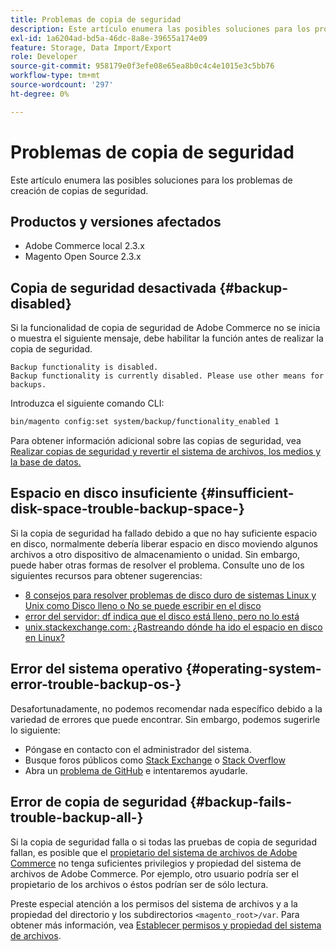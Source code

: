 ```yaml
---
title: Problemas de copia de seguridad
description: Este artículo enumera las posibles soluciones para los problemas de creación de copias de seguridad.
exl-id: 1a6204ad-bd5a-46dc-8a8e-39655a174e09
feature: Storage, Data Import/Export
role: Developer
source-git-commit: 958179e0f3efe08e65ea8b0c4c4e1015e3c5bb76
workflow-type: tm+mt
source-wordcount: '297'
ht-degree: 0%

---
```


# Problemas de copia de seguridad

Este artículo enumera las posibles soluciones para los problemas de creación de copias de seguridad.

## Productos y versiones afectados

* Adobe Commerce local 2.3.x
* Magento Open Source 2.3.x

## Copia de seguridad desactivada {#backup-disabled}

Si la funcionalidad de copia de seguridad de Adobe Commerce no se inicia o muestra el siguiente mensaje, debe habilitar la función antes de realizar la copia de seguridad.

```terminal
Backup functionality is disabled.
Backup functionality is currently disabled. Please use other means for backups.
```

Introduzca el siguiente comando CLI:

```bash
bin/magento config:set system/backup/functionality_enabled 1
```

Para obtener información adicional sobre las copias de seguridad, vea [Realizar copias de seguridad y revertir el sistema de archivos, los medios y la base de datos.](https://devdocs.magento.com/guides/v2.3/install-gde/install/cli/install-cli-backup.html)

## Espacio en disco insuficiente {#insufficient-disk-space-trouble-backup-space-}

Si la copia de seguridad ha fallado debido a que no hay suficiente espacio en disco, normalmente debería liberar espacio en disco moviendo algunos archivos a otro dispositivo de almacenamiento o unidad. Sin embargo, puede haber otras formas de resolver el problema. Consulte uno de los siguientes recursos para obtener sugerencias:

* [8 consejos para resolver problemas de disco duro de sistemas Linux y Unix como Disco lleno o No se puede escribir en el disco](https://www.cyberciti.biz/datacenter/linux-unix-bsd-osx-cannot-write-to-hard-disk)
* [error del servidor: df indica que el disco está lleno, pero no lo está](https://serverfault.com/questions/315181/df-says-disk-is-full-but-it-is-not)
* [unix.stackexchange.com: ¿Rastreando dónde ha ido el espacio en disco en Linux?](https://unix.stackexchange.com/questions/125429/tracking-down-where-disk-space-has-gone-on-linux)

## Error del sistema operativo {#operating-system-error-trouble-backup-os-}

Desafortunadamente, no podemos recomendar nada específico debido a la variedad de errores que puede encontrar. Sin embargo, podemos sugerirle lo siguiente:

* Póngase en contacto con el administrador del sistema.
* Busque foros públicos como [Stack Exchange](https://unix.stackexchange.com) o [Stack Overflow](https://stackoverflow.com)
* Abra un [problema de GitHub](https://github.com/magento/magento2/issues) e intentaremos ayudarle.

## Error de copia de seguridad {#backup-fails-trouble-backup-all-}

Si la copia de seguridad falla o si todas las pruebas de copia de seguridad fallan, es posible que el [propietario del sistema de archivos de Adobe Commerce](https://devdocs.magento.com/guides/v2.2/install-gde/prereq/file-sys-perms-over.html) no tenga suficientes privilegios y propiedad del sistema de archivos de Adobe Commerce. Por ejemplo, otro usuario podría ser el propietario de los archivos o éstos podrían ser de sólo lectura.

Preste especial atención a los permisos del sistema de archivos y a la propiedad del directorio y los subdirectorios `<magento_root>/var`. Para obtener más información, vea [Establecer permisos y propiedad del sistema de archivos](https://devdocs.magento.com/guides/v2.3/install-gde/prereq/file-system-perms.html).
